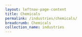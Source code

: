 ```yaml
---
layout: leftnav-page-content
title: Chemicals
permalink: /industries/chemicals/
breadcrumb: Chemicals
collection_name: industries
---
```

